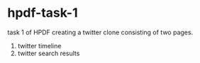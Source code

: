 # hpdf-task-1
task 1 of HPDF
creating a twitter clone consisting of two pages.
1. twitter timeline
2. twitter search results
